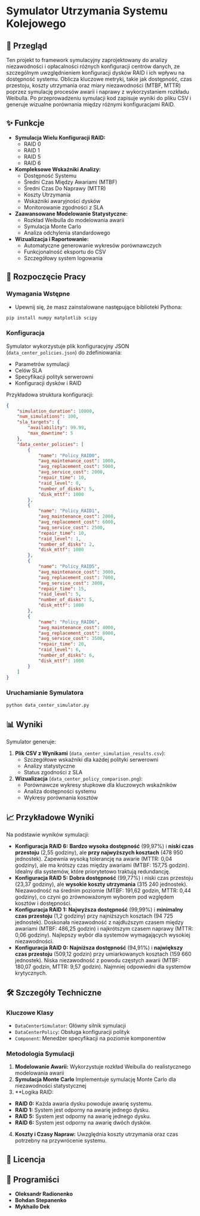 # Symulator Utrzymania Systemu Kolejowego
## 🚂 Przegląd
Ten projekt to framework symulacyjny zaprojektowany do analizy niezawodności i opłacalności różnych konfiguracji centrów danych, ze szczególnym uwzględnieniem konfiguracji dysków RAID i ich wpływu na dostępność systemu. Oblicza kluczowe metryki, takie jak dostępność, czas przestoju, koszty utrzymania oraz miary niezawodności (MTBF, MTTR) poprzez symulację procesów awarii i naprawy z wykorzystaniem rozkładu Weibulla. Po przeprowadzeniu symulacji kod zapisuje wyniki do pliku CSV i generuje wizualne porównania między różnymi konfiguracjami RAID.
## ✨ Funkcje
- **Symulacja Wielu Konfiguracji RAID:**
  - RAID 0
  - RAID 1
  - RAID 5
  - RAID 6
- **Kompleksowe Wskaźniki Analizy:**
  - Dostępność Systemu
  - Średni Czas Między Awariami (MTBF)
  - Średni Czas Do Naprawy (MTTR)
  - Koszty Utrzymania
  - Wskaźniki awaryjności dysków
  - Monitorowanie zgodności z SLA
- **Zaawansowane Modelowanie Statystyczne:**
  - Rozkład Weibulla do modelowania awarii
  - Symulacja Monte Carlo
  - Analiza odchylenia standardowego
- **Wizualizacja i Raportowanie:**
  - Automatyczne generowanie wykresów porównawczych
  - Funkcjonalność eksportu do CSV
  - Szczegółowy system logowania

## 🚀 Rozpoczęcie Pracy
### Wymagania Wstępne
- Upewnij się, że masz zainstalowane następujące biblioteki Pythona:
```bash
pip install numpy matplotlib scipy
```

### Konfiguracja
Symulator wykorzystuje plik konfiguracyjny JSON (`data_center_policies.json`) do zdefiniowania:
- Parametrów symulacji
- Celów SLA
- Specyfikacji polityk serwerowni
- Konfiguracji dysków i RAID

Przykładowa struktura konfiguracji:
```json
{
    "simulation_duration": 10000,
    "num_simulations": 100,
    "sla_targets": {
        "availability": 99.99,
        "max_downtime": 5
    },
    "data_center_policies": [
        {
            "name": "Policy_RAID0",
            "avg_maintenance_cost": 1000,
            "avg_replacement_cost": 5000,
            "avg_service_cost": 2000,
            "repair_time": 10,
            "raid_level": 0,
            "number_of_disks": 5,
            "disk_mttf": 1000
        },
        {
            "name": "Policy_RAID1",
            "avg_maintenance_cost": 2000,
            "avg_replacement_cost": 6000,
            "avg_service_cost": 2500,
            "repair_time": 10,
            "raid_level": 1,
            "number_of_disks": 2,
            "disk_mttf": 1000
        },
        {
            "name": "Policy_RAID5",
            "avg_maintenance_cost": 3000,
            "avg_replacement_cost": 7000,
            "avg_service_cost": 3000,
            "repair_time": 15,
            "raid_level": 5,
            "number_of_disks": 5,
            "disk_mttf": 1000
        },
        {
            "name": "Policy_RAID6",
            "avg_maintenance_cost": 4000,
            "avg_replacement_cost": 8000,
            "avg_service_cost": 3500,
            "repair_time": 20,
            "raid_level": 6,
            "number_of_disks": 6,
            "disk_mttf": 1000
        }
    ]
}
```

### Uruchamianie Symulatora
```bash
python data_center_simulator.py
```

## 📊 Wyniki
Symulator generuje:
1. **Plik CSV z Wynikami** (`data_center_simulation_results.csv`):
   - Szczegółowe wskaźniki dla każdej polityki serwerowni
   - Analizy statystyczne
   - Status zgodności z SLA
2. **Wizualizacja** (`data_center_policy_comparison.png`):
   - Porównawcze wykresy słupkowe dla kluczowych wskaźników
   - Analiza dostępności systemu
   - Wykresy porównania kosztów

## 📈 Przykładowe Wyniki
Na podstawie wyników symulacji:
- **Konfiguracja RAID 6:** **Bardzo wysoka dostępność** (99,97%) i **niski czas przestoju** (2,55 godziny), ale **przy najwyższych kosztach** (478 950 jednostek). Zapewnia wysoką tolerancję na awarie (MTTR: 0,04 godziny), ale ma krótszy czas między awariami (MTBF: 157,75 godzin). Idealny dla systemów, które priorytetowo traktują redundancję.
- **Konfiguracja RAID 5:** **Dobra dostępność** (99,77%) i niski czas przestoju (23,37 godziny), ale **wysokie koszty utrzymania** (315 240 jednostek). Niezawodność na średnim poziomie (MTBF: 191,62 godzin, MTTR: 0,44 godziny), co czyni go zrównoważonym wyborem pod względem kosztów i dostępności.
- **Konfiguracja RAID 1:** **Najwyższa dostępność** (99,99%) i **minimalny czas przestoju** (1,2 godziny) przy najniższych kosztach (94 725 jednostek). Doskonała niezawodność z najdłuższym czasem między awariami (MTBF: 486,25 godzin) i najkrótszym czasem naprawy (MTTR: 0,06 godziny). Najlepszy wybór dla systemów wymagających wysokiej niezawodności.
- **Konfiguracja RAID 0:** **Najniższa dostępność** (94,91%) i **największy czas przestoju** (509,12 godzin) przy umiarkowanych kosztach (159 660 jednostek). Niska niezawodność z powodu częstych awarii (MTBF: 180,07 godzin, MTTR: 9,57 godzin). Najmniej odpowiedni dla systemów krytycznych.
## 🛠️ Szczegóły Techniczne
### Kluczowe Klasy
- `DataCenterSimulator`: Główny silnik symulacji
- `DataCenterPolicy`: Obsługa konfiguracji polityk
- `Component`: Menedżer specyfikacji na poziomie komponentów

### Metodologia Symulacji
1.  **Modelowanie Awarii:** Wykorzystuje rozkład Weibulla do realistycznego modelowania awarii
2. **Symulacja Monte Carlo** Implementuje symulację Monte Carlo dla niezawodności statystycznej
3. **Logika RAID:
- **RAID 0:** Każda awaria dysku powoduje awarię systemu.
- **RAID 1:** System jest odporny na awarię jednego dysku.
- **RAID 5:** System jest odporny na awarię jednego dysku.
- **RAID 6:** System jest odporny na awarię dwóch dysków.
4. **Koszty i Czasy Napraw:** Uwzględnia koszty utrzymania oraz czas potrzebny na przywrócenie systemu. 


## 📝 Licencja
## 🤝 Programiści
- **Oleksandr Radionenko**
- **Bohdan Stepanenko**
- **Mykhailo Dek**
